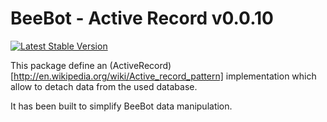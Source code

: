BeeBot - Active Record v0.0.10
==============================

[![Latest Stable Version](http://ci.dev.beebot.fr/build-status/image/2)](http://ci.dev.beebot.fr/build-status/view/2)

This package define an (ActiveRecord)[http://en.wikipedia.org/wiki/Active_record_pattern] implementation which allow to detach data from the used database.

It has been built to simplify BeeBot data manipulation.